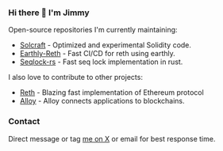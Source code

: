 ### Hi there 👋 I'm Jimmy

Open-source repositories I'm currently maintaining:

- [Solcraft](https://github.com/0xqd/solcraft) - Optimized and experimental Solidity code.
- [Earthly-Reth](https://github.com/0xqd/earthly-reth) - Fast CI/CD for reth using earthly.
- [Seqlock-rs](https://github.com/0xqd/seqlock-rs) - Fast seq lock implementation in rust.

I also love to contribute to other projects:

- [Reth](https://github.com/paradigmxyz/reth/pulls?q=is%3Apr+author%3A0xqd) - Blazing fast implementation of Ethereum protocol
- [Alloy](https://github.com/alloy-rs/alloy/pulls?q=is%3Apr+author%3A0xqd) - Alloy connects applications to blockchains.


### Contact

Direct message or tag [me on X](https://x.com/nXqd) or email for best response time.
